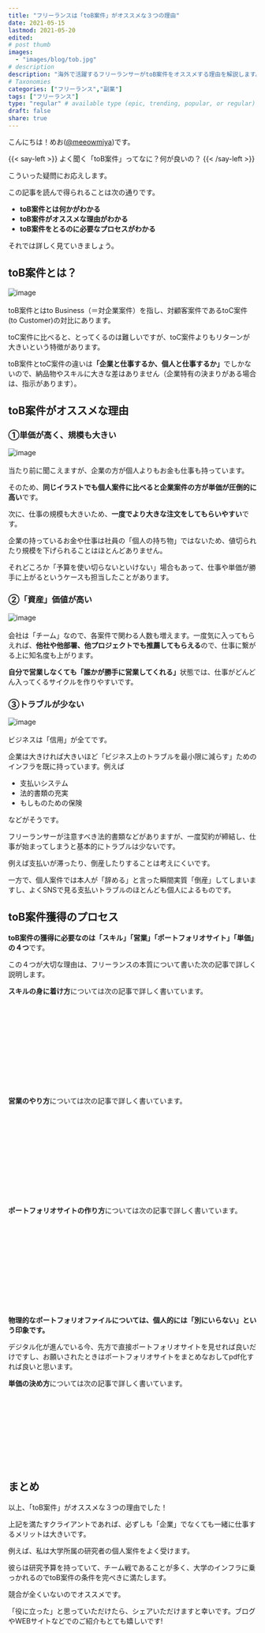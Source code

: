 ```yaml
---
title: "フリーランスは「toB案件」がオススメな３つの理由"
date: 2021-05-15
lastmod: 2021-05-20
edited: 
# post thumb
images:
  - "images/blog/tob.jpg"
# description
description: "海外で活躍するフリーランサーがtoB案件をオススメする理由を解説します。"
# Taxonomies
categories: ["フリーランス","副業"]
tags: ["フリーランス"]
type: "regular" # available type (epic, trending, popular, or regular)
draft: false
share: true
---
```


こんにちは！めお(<u><a href="https://twitter.com/meeowmiya" target="_blank">@meeowmiya</a></u>)です。

{{< say-left >}}
よく聞く「toB案件」ってなに？何が良いの？
{{< /say-left >}}

こういった疑問にお応えします。

この記事を読んで得られることは次の通りです。
* **toB案件とは何かがわかる**
* **toB案件がオススメな理由がわかる**
* **toB案件をとるのに必要なプロセスがわかる**


それでは詳しく見ていきましょう。



## toB案件とは？
![image](../../images/undraw/undraw_business_deal.svg)<br><br>
toB案件とはto Business（＝対企業案件）を指し、対顧客案件であるtoC案件 (to Customer)の対比にあります。

toC案件に比べると、とってくるのは難しいですが、toC案件よりもリターンが大きいという特徴があります。

toB案件とtoC案件の違いは<span class="keiko-red">**「企業と仕事するか、個人と仕事するか」**</span>でしかないので、納品物やスキルに大きな差はありません（企業特有の決まりがある場合は、指示があります）。


## toB案件がオススメな理由
### ①単価が高く、規模も大きい
![image](../../images/undraw/undraw_printing_invoices.svg)<br><br>
当たり前に聞こえますが、企業の方が個人よりもお金も仕事も持っています。

そのため、<span class="keiko-red">**同じイラストでも個人案件に比べると企業案件の方が単価が圧倒的に高い**</span>です。

次に、仕事の規模も大きいため、<span class="keiko-red">**一度でより大きな注文をしてもらいやすい**</span>です。

企業の持っているお金や仕事は社員の「個人の持ち物」ではないため、値切られたり規模を下げられることはほとんどありません。

それどころか「予算を使い切らないといけない」場合もあって、仕事や単価が勝手に上がるというケースも担当したことがあります。

### ②「資産」価値が高い
![image](../../images/undraw/undraw_building_blocks.svg)<br><br>
会社は「チーム」なので、各案件で関わる人数も増えます。一度気に入ってもらえれば、<span class="keiko-red">**他社や他部署、他プロジェクトでも推薦してもらえる**</span>ので、仕事に繋がる上に知名度も上がります。

<span class="keiko-red">**自分で営業しなくても「誰かが勝手に営業してくれる」**</span>状態では、仕事がどんどん入ってくるサイクルを作りやすいです。


### ③トラブルが少ない
![image](../../images/undraw/undraw_savings.svg)<br><br>
ビジネスは「信用」が全てです。

企業は大きければ大きいほど「ビジネス上のトラブルを最小限に減らす」ためのインフラを既に持っています。例えば

* 支払いシステム
* 法的書類の充実
* もしものための保険

などがそうです。

フリーランサーが注意すべき法的書類などがありますが、一度契約が締結し、仕事が始まってしまうと基本的にトラブルは少ないです。

例えば支払いが滞ったり、倒産したりすることは考えにくいです。

一方で、個人案件では本人が「辞める」と言った瞬間実質「倒産」してしまいますし、よくSNSで見る支払いトラブルのほとんども個人によるものです。

## toB案件獲得のプロセス
<span class="keiko-red">**toB案件の獲得に必要なのは「スキル」「営業」「ポートフォリオサイト」「単価」の４つ**</span>です。

この４つが大切な理由は、フリーランスの本質について書いた次の記事で詳しく説明します。

**スキルの身に着け方**については次の記事で詳しく書いています。
<div class="iframely-embed"><div class="iframely-responsive" style="height: 140px; padding-bottom: 0;"><a href="https://menglish.jp/post/skill/" data-iframely-url="//cdn.iframe.ly/0RZ06W9?card=small"></a></div></div><script async src="//cdn.iframe.ly/embed.js" charset="utf-8"></script><br><br>


**営業のやり方**については次の記事で詳しく書いています。
<div class="iframely-embed"><div class="iframely-responsive" style="height: 140px; padding-bottom: 0;"><a href="https://menglish.jp/post/sales-technique/" data-iframely-url="//cdn.iframe.ly/gABcgq0?card=small"></a></div></div><script async src="//cdn.iframe.ly/embed.js" charset="utf-8"></script><br><br>

**ポートフォリオサイトの作り方**については次の記事で詳しく書いています。
<div class="iframely-embed"><div class="iframely-responsive" style="height: 140px; padding-bottom: 0;"><a href="https://menglish.jp/post/portfolio/" data-iframely-url="//cdn.iframe.ly/xgOrzwb?card=small"></a></div></div><script async src="//cdn.iframe.ly/embed.js" charset="utf-8"></script><br><br>


<span class="keiko-red">**物理的なポートフォリオファイルについては、個人的には「別にいらない」という印象です。**</span>

デジタル化が進んでいる今、先方で直接ポートフォリオサイトを見せれば良いだけですし、お願いされたときはポートフォリオサイトをまとめなおしてpdf化すれば良いと思います。

**単価の決め方**については次の記事で詳しく書いています。<div class="iframely-embed"><div class="iframely-responsive" style="height: 140px; padding-bottom: 0;"><a href="https://menglish.jp/post/pricing/" data-iframely-url="//cdn.iframe.ly/rIfOpCo?card=small"></a></div></div><script async src="//cdn.iframe.ly/embed.js" charset="utf-8"></script>

## まとめ
以上、「toB案件」がオススメな３つの理由でした！

上記を満たすクライアントであれば、必ずしも「企業」でなくても一緒に仕事するメリットは大きいです。

例えば、私は大学所属の研究者の個人案件をよく受けます。

彼らは研究予算を持っていて、チーム戦であることが多く、大学のインフラに乗っかれるのでtoB案件の条件を完ぺきに満たします。

競合が全くいないのでオススメです。

「役に立った」と思っていただけたら、シェアいただけますと幸いです。ブログやWEBサイトなどでのご紹介もとても嬉しいです!